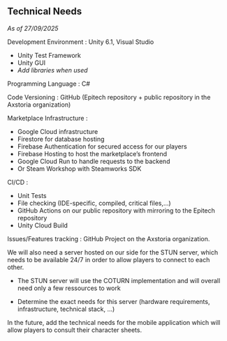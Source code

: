 ## Technical Needs

*As of 27/09/2025*

Development Environment : Unity 6.1, Visual Studio

- Unity Test Framework
- Unity GUI
- *Add libraries when used*  

Programming Language : C#

Code Versioning : GitHub (Epitech repository + public repository in the Axstoria organization)

Marketplace Infrastructure :

- Google Cloud infrastructure
- Firestore for database hosting  
- Firebase Authentication for secured access for our players  
- Firebase Hosting to host the marketplace’s frontend
- Google Cloud Run to handle requests to the backend
- Or Steam Workshop with Steamworks SDK

CI/CD :

- Unit Tests  
- File checking (IDE-specific, compiled, critical files,...)  
- GitHub Actions on our public repository with mirroring to the Epitech repository
- Unity Cloud Build

Issues/Features tracking : GitHub Project on the Axstoria organization.

We will also need a server hosted on our side for the STUN server, which needs to be available 24/7 in order to allow players to connect to each other.

- The STUN server will use the COTURN implementation and will overall need only a few ressources to work

- Determine the exact needs for this server (hardware requirements, infrastructure, technical stack, …)

In the future, add the technical needs for the mobile application which will allow players to consult their character sheets.
